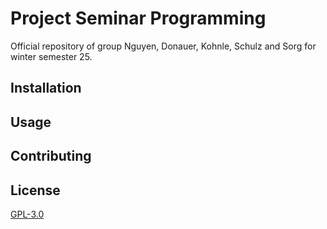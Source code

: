 # Project Seminar Programming

Official repository of group Nguyen, Donauer, Kohnle, Schulz and Sorg for winter semester 25.

## Installation

## Usage


## Contributing


## License

[GPL-3.0](https://choosealicense.com/licenses/gpl-3.0/)

